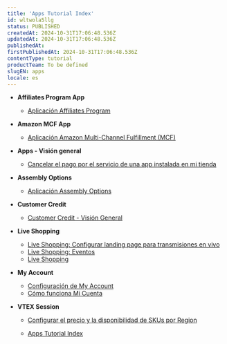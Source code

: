```yaml
---
title: 'Apps Tutorial Index'
id: wltwola5llg
status: PUBLISHED
createdAt: 2024-10-31T17:06:48.536Z
updatedAt: 2024-10-31T17:06:48.536Z
publishedAt: 
firstPublishedAt: 2024-10-31T17:06:48.536Z
contentType: tutorial
productTeam: To be defined
slugEN: apps
locale: es
---
```


- **Affiliates Program App**

  - [Aplicación Affiliates Program](es/docs/tutorial/aplicacion-affiliates-program)


- **Amazon MCF App**

  - [Aplicación Amazon Multi-Channel Fulfillment (MCF)](es/docs/tutorial/aplicacion-amazon-multi-channel-fulfillment-mcf)


- **Apps - Visión general**

  - [Cancelar el pago por el servicio de una app instalada en mi tienda](es/docs/tutorial/cancelar-el-pago-por-el-servicio-de-una-app-instalada-en-mi-tienda)


- **Assembly Options**

  - [Aplicación Assembly Options](es/docs/tutorial/aplicacion-assembly-options)


- **Customer Credit**

  - [Customer Credit - Visión General](es/docs/tutorial/customer-credit-vision-general)


- **Live Shopping**

  - [Live Shopping: Configurar landing page para transmisiones en vivo](es/docs/tutorial/live-shopping-configurar-landing-page-para-transmisiones-en-vivo)
  - [Live Shopping: Eventos](es/docs/tutorial/live-shopping-eventos)
  - [Live Shopping](es/docs/tutorial/live-shopping)


- **My Account**

  - [Configuración de My Account](es/docs/tutorial/configuracion-de-my-account)
  - [Cómo funciona Mi Cuenta](es/docs/tutorial/como-funciona-mi-cuenta)


- **VTEX Session**

  - [ Configurar el precio y la disponibilidad de SKUs por Region](es/docs/tutorial/configurar-el-precio-y-la-disponibilidad-de-skus-por-region)


  - [Apps Tutorial Index](es/docs/tutorial/index-es-tutorial-apps)

